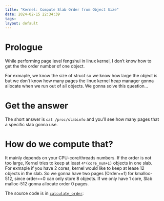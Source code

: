 ```yaml
---
title: "Kernel: Compute Slab Order from Object Size"
date: 2024-02-15 22:34:39
tags: 
layout: default
---
```


# Prologue

While performing page level fengshui in linux kernel, I don’t know how to get the the order number of one object. 

For exmaple, we know the size of struct so we know how large the object is but we don’t know how many pages the linux kernel heap manager gonna allocate when we run out of all objects. We gonna solve this question…

# Get the answer

The short answer is `cat /proc/slabinfo` and you’ll see how many pages that a specific slab gonna use.

# How do we compute that?

It mainly depends on your CPU-core/threads numbers. If the order is not too large, Kernel tries to keep at least `4*(core_num+1)` objects in one slab. For exmaple if you have 2 cores, kernel would like to keep at lease 12 objects in the slab. So we gonna have two pages (Order==1) for kmalloc-512, since order==0 can only store 8 objects. If we only have 1 core, Slab malloc-512 gonna allocate order 0 pages.

The source code is in [`calculate_order`][1]:


[1]: https://elixir.bootlin.com/linux/latest/C/ident/calculate_order